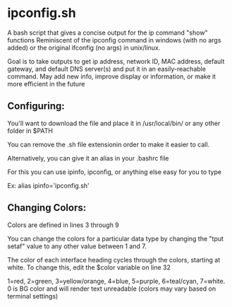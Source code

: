 # ipconfig.sh
A bash script that gives a concise output for the ip command "show" functions
Reminiscent of the ipconfig command in windows (with no args added) or the original ifconfig (no args) in unix/linux.

Goal is to take outputs to get ip address, network ID, MAC address, default gateway, and default DNS server(s) and put it in an easily-reachable command.
May add new info, improve display or information, or make it more efficient in the future

## Configuring:
You'll want to download the file and place it in /usr/local/bin/ or any other folder in $PATH

You can remove the .sh file extensionin order to make it easier to call.

Alternatively, you can give it an alias in your .bashrc file

For this you can use ipinfo, ipconfig, or anything else easy for you to type

   Ex:   alias ipinfo='ipconfig.sh'

## Changing Colors:
Colors are defined in lines 3 through 9

You can change the colors for a particular data type by changing the "tput setaf" value to any other value between 1 and 7.

The color of each interface heading cycles through the colors, starting at white.  To change this, edit the $color variable on line 32

1=red, 2=green, 3=yellow/orange, 4=blue, 5=purple, 6=teal/cyan, 7=white.  0 is BG color and will render text unreadable
(colors may vary based on terminal settings)
